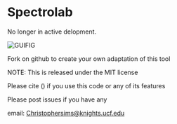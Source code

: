 # Spectrolab

No longer in active delopment.

![GUIFIG](https://user-images.githubusercontent.com/7741705/112843430-8eb69780-9070-11eb-9c69-71c76fde17c9.png)

Fork on github to create your own adaptation of this tool

NOTE: This is released under the MIT license

Please cite () if you use this code or any of its features

Please post issues if you have any

email: Christophersims@knights.ucf.edu


